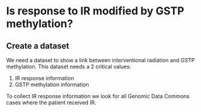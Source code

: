 # Is response to IR modified by GSTP methylation?

## Create a dataset
  We need a dataset to show a link between interventional radiation and GSTP methylation. This dataset needs a 2 critical values:
  
  1. IR response information
  2. GSTP methylation information

To collect IR response information we look for all Genomic Data Commons cases where the patient received IR.

```scala
```
